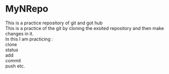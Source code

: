 # MyNRepo
This is a practice repository of git and got hub <br>
This is a practice of the git by cloning the exsited repository and then make changes in it.<br>
In this I am practicing :<br>
clone<br>
status<br>
add<br>
commit<br>
push etc.